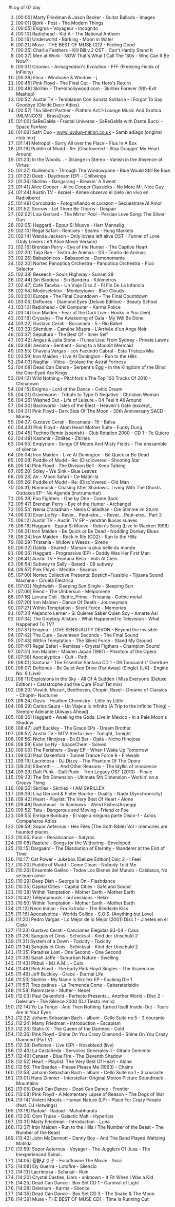 #Log of 07 day

1. [00:00] Marty Friedman & Jason Becker - Guitar Ballads - Images
1. [00:01] Björk - Post - The Modern Things
1. [00:05] Enigma - Voyageur - Incognito
1. [00:10] Radiohead - Kid A - The National Anthem
1. [00:16] Underworld - Barking - Moon in Water
1. [00:21] Muse - THE BEST OF MUSE CD2 - Feeling Good
1. [00:25] Charlie Feathers - Kill Bill v.2 OST - Can't Hardly Stand It
1. [00:27] Men at Work - NOW That's What I Call The '80s - Who Can It Be Now?
1. [00:31] Crionics - Armageddon's Evolution - FFF (Freezing Fields of InFinity)
1. [00:36] Flica - Windvane & Window - j
1. [00:45] Pink Floyd - The Final Cut - The Hero's Return
1. [00:48] Skrillex - TheHohollywood.com - Skrillex Forever (9th-Exit Mashup)
1. [00:52] Austin TV - Temblaban Con Sonata Solitaria - I Forgot To Say Goodbye (Olvidé Decir Adios)
1. [00:57] Tha Silent Partner - Platters Act.1-Lounge Music And Exotica (MLMNG03) - Brass2rass
1. [01:00] SaReGaMa - Fractal Universe - SaReGaMa with Dante Bucci - Space Fanfare
1. [01:06] Safri Duo - www.luvdup-nation.co.uk - Samb adiago (original club mix)
1. [01:14] Metropol - Sorry All over the Place - Flux In A Box
1. [01:19] Puddle of Mudd - Re: (Disc)overed - Stop Draggin' My Heart Around
1. [01:23] In the Woods... - Strange in Stereo - Vanish in the Absence of Virtue
1. [01:27] Guillemots - Through The Windowpane - Blue Would Still Be Blue
1. [01:32] Deeb - Daydream (EP) - Chillwings
1. [01:36] Skrillex - Bangarang - Breakin' A Sweat
1. [01:41] Alice Cooper - Alice Cooper Classicks - No More Mr. Nice Guy
1. [01:44] Austin TV - Asrael - Aimee observo el cielo (en vivo en Radioibero)
1. [01:49] Corcobado - Fotografiando el corazon - Secuestrare Al Amor
1. [01:52] Sorrow - Let There Be Thorns - Despair
1. [02:02] Lisa Gerrard - The Mirror Pool - Persian Love Song: The Silver Gun
1. [02:05] Haggard - Eppur Si Muove - Herr Mannelig
1. [02:10] Regal Safari - Remixes - Seams - Hung Markets
1. [02:14] Wanda Jackson - Only lovers left alive OST - Funnel of Love (Only Lovers Left Alive Movie Version)
1. [02:16] Brendan Perry - Eye of the Hunter - The Captive Heart
1. [02:20] Taija Rae - Teatro de Animas - 03 - Teatro de Animas
1. [02:26] Babasónicos - Babasonica - Demonomanía
1. [02:30] Nortec Panoptica Orchestra - Panoptica Orchestra - Pico Selector
1. [02:38] Beseech - Souls Highway - Sunset 28
1. [02:44] Sin Bandera - Sin Bandera - Kilómetros
1. [02:47] Café Tacvba - Un Viaje Disc 2 - El Fin De La Infancia
1. [02:54] Modeselektor - Monkeytown - Blue Clouds
1. [03:00] Europe - The Final Countdown - The Final Countdown
1. [03:05] Deftones - Diamond Eyes (Deluxe Edition) - Beauty School
1. [03:10] Radiohead - OK Computer - Karma Police
1. [03:14] Iron Maiden - Fear of the Dark Live - Hooks in You (live)
1. [03:18] Crysalys - The Awakening of Gaia - My Will Be Done
1. [03:22] Gustavo Cerati - Bocanada - 5 - Río Babel
1. [03:33] Silentium - Caméne Misera - L'Arrivée d'un Ange Noir
1. [03:37] Sepultura - The Best Of - Inner Self
1. [03:42] Angus & Julia Stone - iTunes Live: From Sydney - Private Lawns
1. [03:48] Aenima - Sentient - Song to a Moonlit Mermaid
1. [03:55] Chavela Vargas - con Facundo Cabral - Esta Tristeza Mía
1. [03:59] Iron Maiden - Live At Donington - Run to the Hills
1. [04:03] Naglfar - Vittra - Enslave the Astral Fortress
1. [04:08] Dead Can Dance - Serpent's Egg - In the Kingdom of the Blind the One-Eyed Are Kings
1. [04:12] Wild Nothing - Pitchfork's The Top 100 Tracks Of 2010 - Chinatown
1. [04:15] Enigma - Lord of the Dance - Celtic Dream
1. [04:21] Graveworm - Tribute to Type O Negative - Christian Woman
1. [04:26] Washed Out - Life of Leisure - 04 Feel It All Around
1. [04:30] Backworld - Isles of the Blest - Heaven's Gate (excerpt_
1. [04:31] Pink Floyd - Dark Side Of The Moon - 30th Anniversary SACD - Money
1. [04:37] Gustavo Cerati - Bocanada - 15 - Balsa
1. [04:43] Pink Floyd - Atom Heart Mother Suite - Funky Dung
1. [04:45] Techno Remix (spanish) - Club Rotation 2000 - CD 1 - Te Quiero
1. [04:48] Kashmir - Zitilites - Zitilites
1. [04:55] Empyrium - Songs Of Moors And Misty Fields - The enssamble of silence
1. [05:04] Iron Maiden - Live At Donington - Be Quick or Be Dead
1. [05:08] Puddle of Mudd - Re: (Disc)overed - Shooting Star
1. [05:14] Pink Floyd - The Division Bell - Keep Talking
1. [05:20] Sóley - We Sink - Blue Leaves
1. [05:23] Air - Moon Safari - Ce Matin-là
1. [05:26] Puddle of Mudd - Re: (Disc)overed - Old Man
1. [05:31] Hammock - Chasing After Shadows...Living With The Ghosts Outtakes EP - No Agenda (instrumental)
1. [05:39] Foo Fighters - One by One - Come Back
1. [05:47] Brendan Perry - Eye of the Hunter - Archangel
1. [05:54] Nenia C'alladhan - Nenia C'alladhan - Die Stimme im Sturm
1. [06:03] Evan Le Ny - Rever... Peut-etre... - Rever... Peut-etre... Part 3
1. [06:12] Austin TV - Austin TV EP - vendrán lluvias suaves
1. [06:16] Haggard - Eppur Si Muove - Robin's Song (Live In Wacken 1998)
1. [06:21] Iron Maiden - Be Quick or Be Dead - Nodding Donkey Blues
1. [06:24] Iron Maiden - Rock in Rio (CD2) - Run to the Hills
1. [06:29] Tristania - Widow's Weeds - Sirene
1. [06:32] Dalida - Shared - Maman la plus belle du monde
1. [06:36] Haggard - Progressive (EP) - Daddy Was Her First Man
1. [06:41] Austin TV - Fontana Bella - Voló Al Cielo
1. [06:54] Subway to Sally - Batard - 08 subway
1. [06:57] Pink Floyd - Meddle - Seamus
1. [07:00] Nortec Collective Presents: Bostich+Fussible - Tijuana Sound Machine - Ciruela Electrica
1. [07:02] Nightwish - Sleeping Sun Single - Sleeping Sun
1. [07:06] Elend - The Umbersun - Melpomene
1. [07:16] Lacuna Coil - Battle_Prime - Tristania - Gothic metal
1. [07:20] Iron Maiden - Dance Of Death - Journeyman
1. [07:27] Within Temptation - Silent Force - Memories
1. [07:31] Alejandro Lerner - Si Quieres Saber Quien Soy - Amarte Así
1. [07:34] The Greyboy Allstars - What Happened to Television - What Happened To TV?
1. [07:37] Enigma - LOVE SENSUALITY DEVON - Beyond the Invisible
1. [07:42] The Cure - Seventeen Seconds - The Final Sound
1. [07:43] Within Temptation - The Silent Force - Stand My Ground
1. [07:47] Regal Safari - Remixes - Crystal Figthers - Champion Sound
1. [07:51] Iron Maiden - Maiden Japan (1981) - Phantom of the Opera
1. [07:58] Apocalyptica - Cult - Path
1. [08:01] Santana - The Essential Santana CD 1 - 09.Toussaint L' Overture
1. [08:07] Deftones - Be Quiet And Drive (Far Away) (Single) [UK] - Engine No. 9 (Live)
1. [08:11] Explosions in the Sky - All Of A Sudden I Miss Everyone (Deluxe Edition) - Catastrophe and the Cure (Four Tet mix)
1. [08:20] Vivaldi, Mozart, Beethoven, Chopin, Ravel - Dreams of Classics - Chopin- Nocturne
1. [08:24] Oasis - Heathen Chemistry - Little by Little
1. [08:29] Carlos Saura - Un Viaje a lo Infinito (A Trip to the Infinite Thing) - Siempre Adelante (Always Ahead)
1. [08:36] Haggard - Awaking the Gods: Live in Mexico - In a Pale Moon's Shadow
1. [08:47] Jeff Buckley - The Grace EPs - Dream Brother
1. [08:52] Austin TV - MTV Alerta Live - Tonight, Tonight
1. [08:56] Nicho Hinojosa - En El Bar - Ojalá - Nicho Hinojosa
1. [08:59] Evan Le Ny - SpaceChem - Solved
1. [09:00] The Perishers - Sway EP - When I Wake Up Tomorrow
1. [09:03] Paul Oakenfold - Tunnel Trance Force 9 - Firewalk
1. [09:19] Lacrimosa - DJ Dizzy - The Phantom Of The Opera
1. [09:24] Elbereth - ... And Other Reasons - The Idyllic of innocence
1. [09:29] Daft Punk - Daft Punk - Tron Legacy OST (2010) - Finale
1. [09:33] The 5th Dimension - Ultimate 5th Dimension - Workin' on a Groovy Thing
1. [09:36] Skrillex - Skrillex - I AM SKRILLEX
1. [09:39] Lisa Gerrard & Pieter Bourke - Duality - Nadir (Synchronicity)
1. [09:42] Heart - Playlist: The Very Best Of Heart - Alone
1. [09:46] Radiohead - In Rainbows - Weird Fishes/Arpeggi
1. [09:52] Tatu - Dangerous and Moving - Friend or Foe
1. [09:55] Enrique Bunbury - El viaje a ninguna parte Disco-1 - Adios Compañeros Adios
1. [09:59] Sopor Aeternus - Hex Files (The Goth Bible) Vol - memories are haunted places
1. [10:05] Faun - Renaissance - Satyros
1. [10:08] Rapture - Songs for the Withering - Enveloped
1. [10:15] Dargaard - The Dissolution of Eternity - Wanderer at the End of Time
1. [10:17] Cat Power - Jukebox [Deluxe Edition] Disc 2 - I Feel
1. [10:20] Puddle of Mudd - Come Clean - Nobody Told Me
1. [10:26] Ensamble Galileo - Todos Los Bienes del Mundo - Calabaca, No sé buen amor
1. [10:29] Deep Dish - George Is On - Flashdance
1. [10:35] Capital Cities - Capital Cities - Safe and Sound
1. [10:38] Within Temptation - Mother Earth - Mother Earth
1. [10:42] Télépopmusik - oul sessions - Relax
1. [10:50] Within Temptation - Mother Earth - Mother Earth
1. [11:12] Neon Indian - Era Extraña - The Blindside Kiss
1. [11:16] Apocalyptica - Worlds Collide - S.O.S. (Anything but Love)
1. [11:20] Pedro Vargas - Lo Mejor de lo Mejor [2001] Disc 1 - Jinetes en el Cielo
1. [11:23] Gustavo Cerati - Canciones Elegidas 93-04 - Casa
1. [11:28] Sanguis et Cinis - Schicksal - Kind der Unschuld 2
1. [11:31] System of a Down - Toxicity - Toxicity
1. [11:34] Sanguis et Cinis - Schicksal - Kind der Unschuld 2
1. [11:35] Paradise Lost - One Second - One Second
1. [11:38] Sarah Jaffe - Suburban Nature - Swelling
1. [11:43] Pitbull - M.I.A.M.I. - Culo
1. [11:46] Pink Floyd - The Early Pink Floyd Singles - The Scarecrow
1. [11:49] Jeff Buckley - Grace - Eternal Life
1. [11:53] Skrillex - My Name Is Skrillex EP - Fucking Die 1
1. [11:57] Tres patines - La Tremenda Corte - Cabaraterisidio
1. [11:58] Rammstein - Mutter - Nebel
1. [12:03] Paul Oakenfold - Perfecto Presents... Another World - Disc 2 - Delerium - The Silence 2000 (DJ Tiesto remix)
1. [12:14] Yo La Tengo - And Then Nothing Turned Itself Inside-Out - Tears Are in Your Eyes
1. [12:22] Johann Sebastian Bach - album - Cello Suite no.5 - 3 courante
1. [12:24] Marty Friedman - Introduction - Escapism
1. [12:33] Static-X - The Queen of the Damned - Cold
1. [12:36] Pink Floyd - Shine On You Crazy Diamond - Shine On You Crazy Diamond (Part V)
1. [12:38] Deftones - Live (EP) - Nosebleed (live)
1. [12:43] La Castañeda - Servicios Generales II - Gitano Demente
1. [12:49] Canaan - Blue Fire - The Eleventh Shadow
1. [12:52] Heart - Playlist: The Very Best Of Heart - Alone
1. [12:56] The Beatles - Please Please Me (1963) - Chains
1. [12:58] Johann Sebastian Bach - album - Cello Suite no.1 - 3 courante
1. [13:01] Hans Zimmer - Interstellar: Original Motion Picture Soundtrack - Mountains
1. [13:05] Dead Can Dance - Dead Can Dance - Frontier
1. [13:08] Pink Floyd - A Momentary Lapse of Reason - The Dogs of War
1. [13:14] Violent Moods - Human Nature (LP) - Place For Crazy People (feat. DJ Hotwings)
1. [13:18] Radaid - Radaid - Mahabharata
1. [13:26] Com Truise - Galactic Melt - Hyperlips
1. [13:31] Marty Friedman - Introduction - Luna
1. [13:37] Iron Maiden - Run to the Hills / The Number of the Beast - The Number of the Beast
1. [13:42] John McDermott - Danny Boy - And The Band Played Waltzing Matilda
1. [13:59] Sopor Aeternus - Voyager - The Jugglers Of Jusa - The Inexperienced Spiral...
1. [14:05] 菅野よう子 - Escaflowne The Movie - Sora
1. [14:08] Ely Guerra - Lotofire - Silencio
1. [14:13] Lacrimosa - Schakal - Ruin
1. [14:20] Crystal Castles, Liars - unknown - It Fit When I Was a Kid
1. [14:25] Dead Can Dance - Box Set CD 1 - Carnival of Light
1. [14:28] Delerium - Karma - Silence
1. [14:35] Dead Can Dance - Box Set CD 3 - The Snake & The Moon
1. [14:39] Muse - THE BEST OF MUSE CD1 - Time Is Running Out
